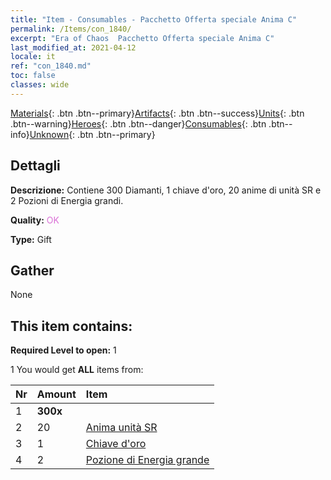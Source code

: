 ```yaml
---
title: "Item - Consumables - Pacchetto Offerta speciale Anima C"
permalink: /Items/con_1840/
excerpt: "Era of Chaos  Pacchetto Offerta speciale Anima C"
last_modified_at: 2021-04-12
locale: it
ref: "con_1840.md"
toc: false
classes: wide
---
```

 [Materials](/it/Items/){: .btn .btn--primary}[Artifacts](/it/Items/Artifacts/){: .btn .btn--success}[Units](/it/Items/Units/){: .btn .btn--warning}[Heroes](/it/Items/Heroes/){: .btn .btn--danger}[Consumables](/it/Items/Consumables/){: .btn .btn--info}[Unknown](/it/Items/Unknown/){: .btn .btn--primary}

## Dettagli
 **Descrizione:** Contiene 300 Diamanti, 1 chiave d'oro, 20 anime di unità SR e 2 Pozioni di Energia grandi.

 **Quality:** <span style="color: #DA70D6">OK</span>

 **Type:** Gift

## Gather

  None

## This item contains:

 **Required Level to open:** 1

 1 You would get **ALL** items  from:

  | Nr | Amount |     Item    |
  |:---|:-------|:------------|
  | 1 |  **300x** | <i class="fas fa-gem"/> |  | 
  | 2 | 20 | [Anima unità SR](/it/Items/con_534/) | 
  | 3 | 1 | [Chiave d'oro](/it/Items/con_783/) | 
  | 4 | 2 | [Pozione di Energia grande](/it/Items/con_706/) | 
